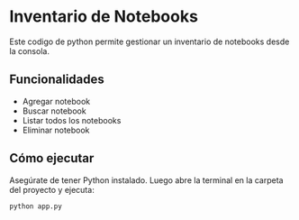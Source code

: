 # Inventario de Notebooks

Este codigo de python permite gestionar un inventario de notebooks desde la consola.

## Funcionalidades
- Agregar notebook
- Buscar notebook
- Listar todos los notebooks
- Eliminar notebook

## Cómo ejecutar
Asegúrate de tener Python instalado. Luego abre la terminal en la carpeta del proyecto y ejecuta:

```bash
python app.py
